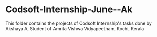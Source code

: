 # Codsoft-Internship-June--Ak
This folder contains the projects of Codsoft Internship's tasks done by Akshaya A, Student of Amrita Vishwa Vidyapeetham, Kochi, Kerala
